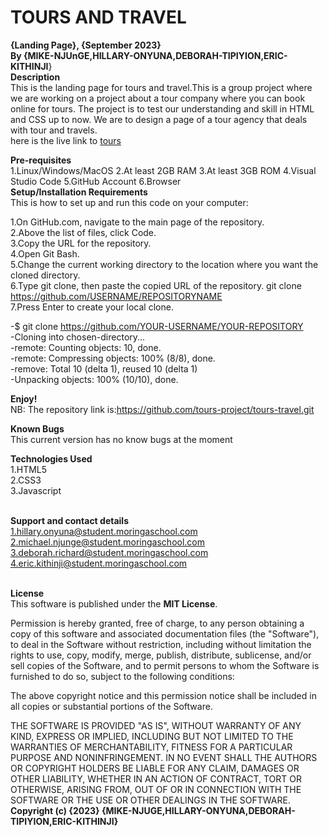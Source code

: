 # TOURS AND TRAVEL <br>

**{Landing Page}, {September 2023}<br>**
**By {MIKE-NJUnGE,HILLARY-ONYUNA,DEBORAH-TIPIYION,ERIC-KITHINJI**}<br>
**Description**<br>
This is the landing page for tours and travel.This is a group project where we are working on a project about a tour company where you can book online for tours. The project is to test our understanding and skill in HTML and CSS up to now. We are to design a page of a tour agency  that deals with tour and travels.<br>
here is the live link to [tours](https://tours-project.github.io/tours-travel/)

**Pre-requisites**<br>
1.Linux/Windows/MacOS
2.At least 2GB RAM
3.At least 3GB ROM
4.Visual Studio Code
5.GitHub Account
6.Browser <br>
**Setup/Installation Requirements** <br>
This is how to set up and run this code on your computer:<br>

1.On GitHub.com, navigate to the main page of the repository.<br>
2.Above the list of files, click Code.<br>
3.Copy the URL for the repository.<br>
4.Open Git Bash.<br>
5.Change the current working directory to the location where you want the cloned directory.<br>
6.Type git clone, then paste the copied URL of the repository. git clone https://github.com/USERNAME/REPOSITORYNAME<br>
7.Press Enter to create your local clone.<br>

-$ git clone https://github.com/YOUR-USERNAME/YOUR-REPOSITORY<br>
-Cloning into chosen-directory...<br>
-remote: Counting objects: 10, done.<br>
-remote: Compressing objects: 100% (8/8), done.<br>
-remove: Total 10 (delta 1), reused 10 (delta 1)<br>
-Unpacking objects: 100% (10/10), done.<br>

**Enjoy!** <br>
NB: The repository link is:https://github.com/tours-project/tours-travel.git<br>

**Known Bugs**<br>
This current version has no know bugs at the moment<br>

**Technologies Used**<br>
1.HTML5<br>
2.CSS3<br>
3.Javascript <br>
<br>

**Support and contact details**  <br>
1.hillary.onyuna@student.moringaschool.com <br>
2.michael.njunge@student.moringaschool.com <br>
3.deborah.richard@student.moringaschool.com<br>
4.eric.kithinji@student.moringaschool.com <br>
<br>

**License**<br>
This software is published under the **MIT License**.<br>

Permission is hereby granted, free of charge, to any person obtaining
a copy of this software and associated documentation files (the
"Software"), to deal in the Software without restriction, including
without limitation the rights to use, copy, modify, merge, publish,
distribute, sublicense, and/or sell copies of the Software, and to
permit persons to whom the Software is furnished to do so, subject to
the following conditions:

The above copyright notice and this permission notice shall be
included in all copies or substantial portions of the Software.

THE SOFTWARE IS PROVIDED "AS IS", WITHOUT WARRANTY OF ANY KIND,
EXPRESS OR IMPLIED, INCLUDING BUT NOT LIMITED TO THE WARRANTIES OF
MERCHANTABILITY, FITNESS FOR A PARTICULAR PURPOSE AND
NONINFRINGEMENT. IN NO EVENT SHALL THE AUTHORS OR COPYRIGHT HOLDERS BE
LIABLE FOR ANY CLAIM, DAMAGES OR OTHER LIABILITY, WHETHER IN AN ACTION
OF CONTRACT, TORT OR OTHERWISE, ARISING FROM, OUT OF OR IN CONNECTION
WITH THE SOFTWARE OR THE USE OR OTHER DEALINGS IN THE SOFTWARE.
****Copyright (c) {2023}** {MIKE-NJUGE,HILLARY-ONYUNA,DEBORAH-TIPIYION,ERIC-KITHINJI}**

